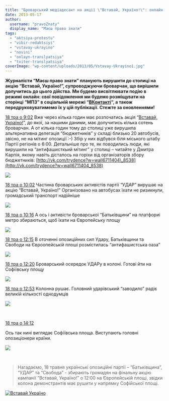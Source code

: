 ```yaml
---
title: "Броварський медіадесант на акції \"Вставай, Україно!\": онлайн-репортаж з \"гарячої точки\""
date: 2013-05-17
author: 
  username: "pravoZnaty"
  display_name: "Маєш право знати"
tags: 
  - "aktsiya-protestu"
  - "vibir-redaktsiyi"
  - "vstavay-ukrayino"
  - "novini"
  - "onlayn-translyatsiya"
  - "tviter-translyatsiya"
coverImage: "wp-content/uploads/2013/05/Vstavay-Ukrayino1.jpg"
---
```


**Журналісти “Маєш право знати” планують вирушити до столиці на акцію “Вставай, Україно!”, супроводжуючи броварчан, що вирішили долучитись до цього дійства. Ми будемо висвітлювати подію в режимі онлайн: свої повідомлення ми будемо розміщувати на сторінці “МПЗ” в соціальній мережі “[ВКонтакті](http://vk.com/pravo.znaty.brovary)“, а також передруковуватимемо їх у цій публікації. Стежте за оновленнями!**

[18 тра о 9:02](http://vk.com/wall-33385818_1400) Вже через кілька годин має розпочатись акція “[Вставай, Україно!](http://uk.wikipedia.org/wiki/%D0%92%D1%81%D1%82%D0%B0%D0%B2%D0%B0%D0%B9,_%D0%A3%D0%BA%D1%80%D0%B0%D1%97%D0%BD%D0%BE!)”, до якої, за нашими даними, має долучитись кілька сотень броварчан. А от кілька годин тому до столиці уже вирушила альтернативна делегація “бюджетників” у складі близько 20 автобусів, звісно, не на мітинг опозиції :-) Збір у них відбувся біля міського штабу Партії регіонів о 6:00. Детальніше про те, як поводились люди, які вирушили на “антифашисткьий мітинг” у столиці – читайте у Дмитра Карпія, якому навіть дісталось на горіхи від організаторів збору бюджетників: [http://vk.com/trydence?w=wall6711404\_8538](http://vk.com/trydence?w=wall6711404_8538)

![](http://cs421630.vk.me/v421630900/47fe/TBZ8l-rjYoE.jpg)

[18 тра о 10:02](http://vk.com/wall-33385818_1403) Частина броварських активістів партії “УДАР” вирушає на акцію “Вставай, Україно!” Організовано на автобусах їхати не ризикнули, громадський транспорт надійніше

![](http://cs421630.vk.me/v421630900/4807/EWwmrQmNDgs.jpg)

[18 тра о 10:16](http://vk.com/wall-33385818_1404) А ось і активісти броварської “Батьківщини” на платфориі метро збираються, щоб їхати на Європейську площу

![](http://cs421630.vk.me/v421630900/4811/AEbNdwa4KEs.jpg)

[18 тра о 12:15](http://vk.com/wall-33385818_1405) В оточенні опозиційних сил Удару, Батьківщини та Свободи на Євроопейській плоші розмістилась “антифашистська оаза”

![](http://cs421630.vk.me/v421630900/481b/jPebW6atv04.jpg)

[18 тра о 12:20](/wall-33385818_1406) Броварський осередок УДАРу в колоні. Готові йти на Софіївську площу

![](http://cs421630.vk.me/v421630900/4825/N_ySA_CV6qk.jpg)

[18 тра о 12:53](http://vk.com/wall-33385818_1407) Колонна рушає. Головний ударівський “заводило” радіє великій кількості однодумців

![](http://cs421630.vk.me/v421630900/482f/rEpEUjWEb1Y.jpg)

 

[18 тра о 14:12](http://vk.com/wall-33385818_1408)

Ось так нині виглядає Софіївська площа. Виступають головні опозиціонери країни.

![](http://cs421630.vk.me/v421630900/4839/QANYG1KHj1g.jpg)

 

> Нагадаємо, 18 травня українські опозиційні партії – “Батьківщина”, “УДАР” та “Свобода” - збирають громадян на фінальну акцію кампанії ”Вставай, Україно!” о 12:00 на Європейській площі, звідки колона демонстрантів має рушити у напрямку Софійської площі.

[![Вставай Україно](https://mpz.brovary.org/wp-content/uploads/2013/05/Vstavay-Ukrayino.jpg)](https://mpz.brovary.org/wp-content/uploads/2013/05/Vstavay-Ukrayino.jpg "Броварський медіадесант на акції ")
